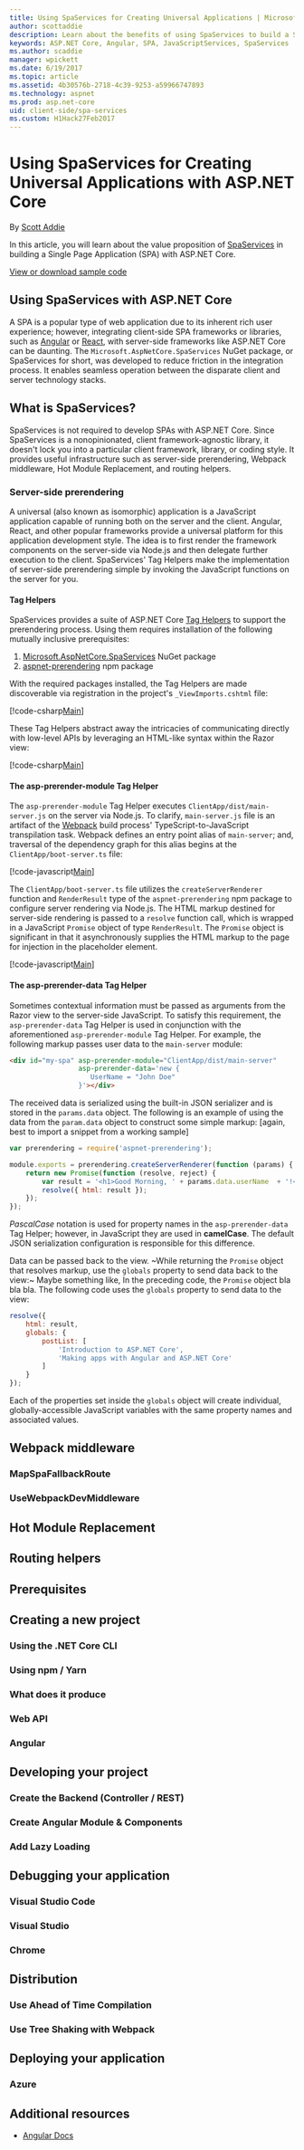 ```yaml
---
title: Using SpaServices for Creating Universal Applications | Microsoft Docs
author: scottaddie
description: Learn about the benefits of using SpaServices to build a SPA with ASP.NET Core
keywords: ASP.NET Core, Angular, SPA, JavaScriptServices, SpaServices
ms.author: scaddie
manager: wpickett
ms.date: 6/19/2017
ms.topic: article
ms.assetid: 4b30576b-2718-4c39-9253-a59966747893
ms.technology: aspnet
ms.prod: asp.net-core
uid: client-side/spa-services
ms.custom: H1Hack27Feb2017
---
```

# Using SpaServices for Creating Universal Applications with ASP.NET Core

By [Scott Addie](https://github.com/scottaddie)

In this article, you will learn about the value proposition of [SpaServices](https://github.com/aspnet/JavaScriptServices/tree/dev/src/Microsoft.AspNetCore.SpaServices) in building a Single Page Application (SPA) with ASP.NET Core.

[View or download sample code](https://github.com/aspnet/Docs/tree/master/aspnetcore/client-side/spa-services/sample)

## Using SpaServices with ASP.NET Core

A SPA is a popular type of web application due to its inherent rich user experience; however, integrating client-side SPA frameworks or libraries, such as [Angular](https://angular.io/) or [React](https://facebook.github.io/react/), with server-side frameworks like ASP.NET Core can be daunting. The `Microsoft.AspNetCore.SpaServices` NuGet package, or SpaServices for short, was developed to reduce friction in the integration process. It enables seamless operation between the disparate client and server technology stacks.

## What is SpaServices?

SpaServices is not required to develop SPAs with ASP.NET Core. Since SpaServices is a nonopinionated, client framework-agnostic library, it doesn't lock you into a particular client framework, library, or coding style. It provides useful infrastructure such as server-side prerendering, Webpack middleware, Hot Module Replacement, and routing helpers.

### Server-side prerendering

A universal (also known as isomorphic) application is a JavaScript application capable of running both on the server and the client. Angular, React, and other popular frameworks provide a universal platform for this application development style. The idea is to first render the framework components on the server-side via Node.js and then delegate further execution to the client. SpaServices' Tag Helpers make the implementation of server-side prerendering simple by invoking the JavaScript functions on the server for you.

#### Tag Helpers

SpaServices provides a suite of ASP.NET Core [Tag Helpers](xref:mvc/views/tag-helpers/intro) to support the prerendering process. Using them requires installation of the following mutually inclusive prerequisites:
1. [Microsoft.AspNetCore.SpaServices](http://www.nuget.org/packages/Microsoft.AspNetCore.SpaServices/) NuGet package
1. [aspnet-prerendering](https://www.npmjs.com/package/aspnet-prerendering) npm package

With the required packages installed, the Tag Helpers are made discoverable via registration in the project's `_ViewImports.cshtml` file:

[!code-csharp[Main](../client-side/spa-services/sample/SpaServicesSampleApp/Views/_ViewImports.cshtml?highlight=3)]

These Tag Helpers abstract away the intricacies of communicating directly with low-level APIs by leveraging an HTML-like syntax within the Razor view:

[!code-csharp[Main](../client-side/spa-services/sample/SpaServicesSampleApp/Views/Home/Index.cshtml?highlight=5)]

#### The asp-prerender-module Tag Helper

The `asp-prerender-module` Tag Helper executes `ClientApp/dist/main-server.js` on the server via Node.js. To clarify, `main-server.js` file is an artifact of the [Webpack](http://webpack.github.io/) build process' TypeScript-to-JavaScript transpilation task. Webpack defines an entry point alias of `main-server`; and, traversal of the dependency graph for this alias begins at the `ClientApp/boot-server.ts` file:

[!code-javascript[Main](../client-side/spa-services/sample/SpaServicesSampleApp/webpack.config.js?range=53)]

The `ClientApp/boot-server.ts` file utilizes the `createServerRenderer` function and `RenderResult` type of the `aspnet-prerendering` npm package to configure server rendering via Node.js. The HTML markup destined for server-side rendering is passed to a `resolve` function call, which is wrapped in a JavaScript `Promise` object of type `RenderResult`. The `Promise` object is significant in that it asynchronously supplies the HTML markup to the page for injection in the placeholder element.

[!code-javascript[Main](../client-side/spa-services/sample/SpaServicesSampleApp/ClientApp/boot-server.ts?range=6,10-)]

#### The asp-prerender-data Tag Helper

Sometimes contextual information must be passed as arguments from the Razor view to the server-side JavaScript. To satisfy this requirement, the `asp-prerender-data` Tag Helper is used in conjunction with the aforementioned `asp-prerender-module` Tag Helper. For example, the following markup passes user data to the `main-server` module:

```html 
<div id="my-spa" asp-prerender-module="ClientApp/dist/main-server" 
                 asp-prerender-data='new { 
                    UserName = "John Doe" 
                 }'></div>
```

The received data is serialized using the built-in JSON serializer and is stored in the `params.data` object. The following is an example of using the data from the `param.data` object to construct some simple markup:
[again, best to import a snippet from a working sample]

```javascript 
var prerendering = require('aspnet-prerendering');

module.exports = prerendering.createServerRenderer(function (params) {
    return new Promise(function (resolve, reject) {
        var result = '<h1>Good Morning, ' + params.data.userName  + '!</h1>';
        resolve({ html: result });
    });
});
```

*PascalCase* notation is used for property names in the `asp-prerender-data` Tag Helper; however, in JavaScript they are used in **camelCase**. The default JSON serialization configuration is responsible for this difference.

Data can be passed back to the view. ~While returning the `Promise` object that resolves markup, use the `globals` property to send data back to the view:~  Maybe something like, In the preceding code, the `Promise` object bla bla bla. The following code uses the `globals` property to send data to the view:

```javascript
resolve({
    html: result,
    globals: {
        postList: [
            'Introduction to ASP.NET Core',
            'Making apps with Angular and ASP.NET Core'
        ]
    }
});
```

Each of the properties set inside the `globals` object will create individual, globally-accessible JavaScript variables with the same property names and associated values.

## Webpack middleware

### MapSpaFallbackRoute

### UseWebpackDevMiddleware

## Hot Module Replacement

## Routing helpers






## Prerequisites

## Creating a new project

### Using the .NET Core CLI

### Using npm / Yarn

### What does it produce

### Web API

### Angular

## Developing your project

### Create the Backend (Controller / REST)

### Create Angular Module & Components

### Add Lazy Loading

## Debugging your application

### Visual Studio Code

### Visual Studio

### Chrome

## Distribution

### Use Ahead of Time Compilation

### Use Tree Shaking with Webpack

## Deploying your application

### Azure

## Additional resources

* [Angular Docs](https://angular.io/docs)